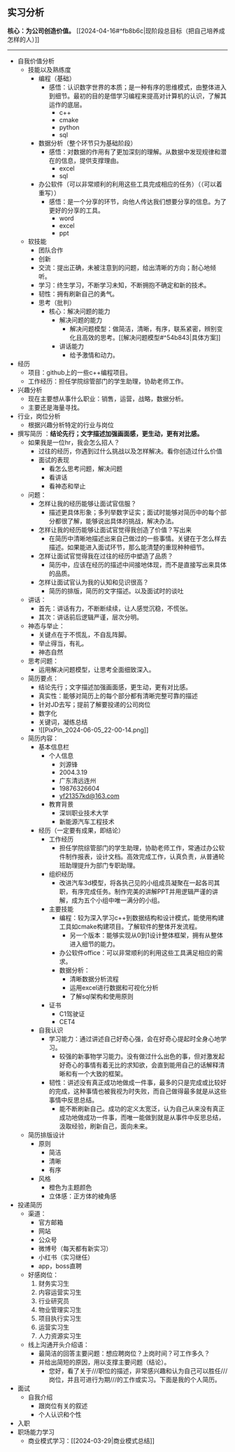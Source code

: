 
## 实习分析

**核心：为公司创造价值。** [[2024-04-16#^fb8b6c|现阶段总目标（把自己培养成怎样的人）]] 

---  

- 自我价值分析
	- 技能以及熟练度
		- 编程（基础）
			- 感悟：认识数字世界的本质；是一种有序的思维模式，由整体进入到细节。最初的目的是借学习编程来提高对计算机的认识，了解其运作的底层。
				- c++
				- cmake
				- python
				- sql
		- 数据分析（整个环节只为基础阶段）
			- 感悟：对数据的作用有了更加深刻的理解。从数据中发现规律和潜在的信息，提供支撑理由。
				- excel
				- sql
		- 办公软件（可以非常顺利的利用这些工具完成相应的任务）（（可以着重写））
			- 感悟：是一个分享的环节，向他人传达我们想要分享的信息。为了更好的分享的工具。
				- word
				- excel
				- ppt
	- 软技能
		- 团队合作
		- 创新
		- 交流：提出正确，未被注意到的问题，给出清晰的方向；耐心地倾听。
		- 学习：终生学习，不断学习未知，不断拥抱不确定和新的技术。
		- 韧性：拥有刷新自己的勇气。
		- 思考（批判）
			- 核心：解决问题的能力
				- 解决问题的能力
					- 解决问题模型：做简洁，清晰，有序，联系紧密，辨别变化且高效的思考。[[解决问题模型#^54b843|具体方案]] 
				- 讲话能力
					- 给予激情和动力。
- 经历
	- 项目：github上的一些c++编程项目。
	- 工作经历：担任学院综管部门的学生助理，协助老师工作。
- 兴趣分析
	- 现在主要想从事什么职业：销售，运营，战略，数据分析。
	- 主要还是海量寻找。
- 行业，岗位分析
	- 根据兴趣分析特定的行业与岗位
- 撰写简历 ：**结论先行；文字描述加强画面感，更生动，更有对比感。**
	- 如果我是一位hr，我会怎么招人？
		- 过往的经历，你遇到过什么挑战以及怎样解决。看你创造过什么价值
		- 面试的表现
			- 看怎么思考问题，解决问题
			- 看讲话
			- 看神态和举止
	- 问题：
		- 怎样让我的经历能够让面试官信服？
			- 描述更具体形象；多列举数字证实；面试时能够对简历中的每个部分都很了解，能够说出具体的挑战，解决办法。
		- 怎样让我的经历能够让面试官觉得我创造了价值？写出来
			- 在简历中清晰地描述出来自己做过的一些事情。关键在于怎么样去描述。如果能进入面试环节，那么能清楚的重现种种细节。 
		- 怎样让面试官觉得我在过往的经历中塑造了品质？
			- 简历中，应该在经历的描述中间接地体现，而不是直接写出来具体的品质。
		- 怎样让面试官认为我的认知和见识很高？
			- 简历的排版，简历的文字描述。以及面试时的谈吐
	- 讲话：
		- 首先：讲话有力，不断断续续，让人感觉沉稳，不慌张。
		- 其次：讲话前后逻辑严谨，层次分明。
	- 神态与举止：
		- 关键点在于不慌乱，不自乱阵脚。
		- 举止得当，有礼。
		- 神态自然
	- 思考问题：
		- 运用解决问题模型，让思考全面细致深入。
	- 简历要点：
		- 结论先行；文字描述加强画面感，更生动，更有对比感。
		- 真实性：能够对简历上的每个部分都有清晰完整可靠的描述
		- 针对JD去写；提前了解要投递的公司岗位
		- 数字化
		- 关键词，凝练总结
		- ![[PixPin_2024-06-05_22-00-14.png]]
	- 简历内容：
		- 基本信息栏
			- 个人信息 
				- 刘源锋
				- 2004.3.19
				- 广东清远连州
				- 19876326604
				- yf21357kd@163.com
			- 教育背景
				- 深圳职业技术大学
				- 新能源汽车工程技术
		- 经历（一定要有成果，即结论）
			- 工作经历
				- 担任学院综管部门的学生助理，协助老师工作，常通过办公软件制作报表，设计文档。高效完成工作，认真负责，从普通轮班助理提升为部门专职助理。
			- 组织经历
				- 改进汽车3d模型，将各执己见的小组成员凝聚在一起各司其职，有序完成任务。制作完美的讲解PPT并用逻辑严谨的讲解，成为五个小组中唯一满分的小组。
			- 主要技能
				- 编程：较为深入学习c++到数据结构和设计模式，能使用构建工具如cmake构建项目。了解软件的整体开发流程。
					- 另一个版本：能够实现从0到1设计整体框架，拥有从整体进入细节的能力。
				- 办公软件office：可以非常顺利的利用这些工具满足相应的需求。
				- 数据分析：
					- 清晰数据分析流程
					- 运用excel进行数据和可视化分析
					- 了解sql架构和使用原则
			- 证书
				- C1驾驶证
				- CET4
		- 自我认识
			- 学习能力：通过讲述自己好奇心强，会在好奇心提起时全身心地学习。
				- 较强的新事物学习能力。没有做过什么出色的事，但对激发起好奇心的事情有着无比的求知欲，会直到能用自己的话解释清晰和有一个大致的框架。
			- 韧性：讲述没有真正成功地做成一件事，最多的只是完成或比较好的完成，这种事情也被我视为时失败，而自己做得最多就是从这些事情中反思总结。
				- 能不断刷新自己。成功的定义太宽泛，认为自己从来没有真正成功地做成功一件事，而唯一能做到就是从事件中反思总结，汲取经验，刷新自己，面向未来。
	- 简历排版设计
		- 原则
			- 简洁
			- 清晰
			- 有序
		- 风格
			- 橙色为主题颜色
			- 立体感：正方体的棱角感
- 投递简历
	- 渠道：
		- 官方邮箱
		- 网站
		- 公众号
		- 微博号（每天都有新实习）
		- 小红书（实习继任）
		- app，boss直聘
	- 好感岗位：
		1. 财务实习生
		2. 内容运营实习生
		3. 行业研究员
		4. 物业管理实习生
		5. 项目执行实习生
		6. 运营实习生
		7. 人力资源实习生
	- 线上沟通开头介绍语：
		- 最简洁的回答主要问题：想应聘岗位？上岗时间？可工作多久？
		- 并给出简短的原因，用以支撑主要问题（结论）。
			- 您好，看了关于///职位的描述，非常感兴趣和认为自己可以胜任///岗位，并且可进行为期///的工作或实习。下面是我的个人简历。
- 面试
	- 自我介绍
		- 跟岗位有关的叙述
		- 个人认识和个性
- 入职
- 职场能力学习
	- 商业模式学习：[[2024-03-29|商业模式总结]] 